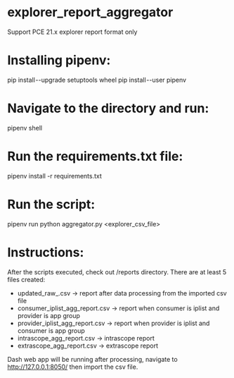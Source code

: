 # explorer_report_aggregator
Support PCE 21.x explorer report format only

# Installing pipenv:
pip install --upgrade setuptools wheel
pip install --user pipenv

# Navigate to the directory and run:
pipenv shell

# Run the requirements.txt file:
pipenv install -r requirements.txt

# Run the script:
pipenv run python aggregator.py <explorer_csv_file>

# Instructions:
After the scripts executed, check out /reports directory.
There are at least 5 files created:
- updated_raw_<date>.csv -> report after data processing from the imported csv file
- consumer_iplist_agg_report<date>.csv -> report when consumer is iplist and provider is app group
- provider_iplist_agg_report<date>.csv -> report when provider is iplist and consumer is app group
- intrascope_agg_report<date>.csv -> intrascope report
- extrascope_agg_report<date>.csv -> extrascope report

Dash web app will be running after processing, navigate to http://127.0.0.1:8050/ then import the csv file.
